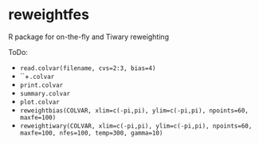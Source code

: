# reweightfes
R package for on-the-fly and Tiwary reweighting

ToDo:
* `read.colvar(filename, cvs=2:3, bias=4)`
* ``+`.colvar`
* `print.colvar`
* `summary.colvar`
* `plot.colvar`
* `reweightbias(COLVAR, xlim=c(-pi,pi), ylim=c(-pi,pi), npoints=60, maxfe=100)`
* `reweightiwary(COLVAR, xlim=c(-pi,pi), ylim=c(-pi,pi), npoints=60, maxfe=100,
                nfes=100, temp=300, gamma=10)`


